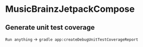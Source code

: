 # MusicBrainzJetpackCompose

## Generate unit test coverage

`Run anything` -> `gradle app:createDebugUnitTestCoverageReport`
